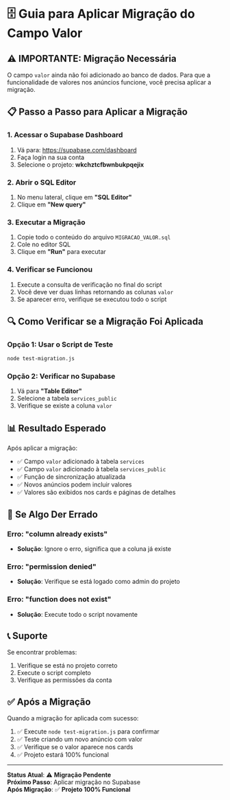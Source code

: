 # 🗄️ Guia para Aplicar Migração do Campo Valor

## ⚠️ IMPORTANTE: Migração Necessária

O campo `valor` ainda não foi adicionado ao banco de dados. Para que a funcionalidade de valores nos anúncios funcione, você precisa aplicar a migração.

## 📋 Passo a Passo para Aplicar a Migração

### 1. Acessar o Supabase Dashboard
1. Vá para: https://supabase.com/dashboard
2. Faça login na sua conta
3. Selecione o projeto: **wkchztcfbwnbukpqejix**

### 2. Abrir o SQL Editor
1. No menu lateral, clique em **"SQL Editor"**
2. Clique em **"New query"**

### 3. Executar a Migração
1. Copie todo o conteúdo do arquivo `MIGRACAO_VALOR.sql`
2. Cole no editor SQL
3. Clique em **"Run"** para executar

### 4. Verificar se Funcionou
1. Execute a consulta de verificação no final do script
2. Você deve ver duas linhas retornando as colunas `valor`
3. Se aparecer erro, verifique se executou todo o script

## 🔍 Como Verificar se a Migração Foi Aplicada

### Opção 1: Usar o Script de Teste
```bash
node test-migration.js
```

### Opção 2: Verificar no Supabase
1. Vá para **"Table Editor"**
2. Selecione a tabela `services_public`
3. Verifique se existe a coluna `valor`

## 📊 Resultado Esperado

Após aplicar a migração:
- ✅ Campo `valor` adicionado à tabela `services`
- ✅ Campo `valor` adicionado à tabela `services_public`
- ✅ Função de sincronização atualizada
- ✅ Novos anúncios podem incluir valores
- ✅ Valores são exibidos nos cards e páginas de detalhes

## 🚨 Se Algo Der Errado

### Erro: "column already exists"
- **Solução**: Ignore o erro, significa que a coluna já existe

### Erro: "permission denied"
- **Solução**: Verifique se está logado como admin do projeto

### Erro: "function does not exist"
- **Solução**: Execute todo o script novamente

## 📞 Suporte

Se encontrar problemas:
1. Verifique se está no projeto correto
2. Execute o script completo
3. Verifique as permissões da conta

## ✅ Após a Migração

Quando a migração for aplicada com sucesso:
1. ✅ Execute `node test-migration.js` para confirmar
2. ✅ Teste criando um novo anúncio com valor
3. ✅ Verifique se o valor aparece nos cards
4. ✅ Projeto estará 100% funcional

---

**Status Atual**: ⚠️ **Migração Pendente**  
**Próximo Passo**: Aplicar migração no Supabase  
**Após Migração**: ✅ **Projeto 100% Funcional**

